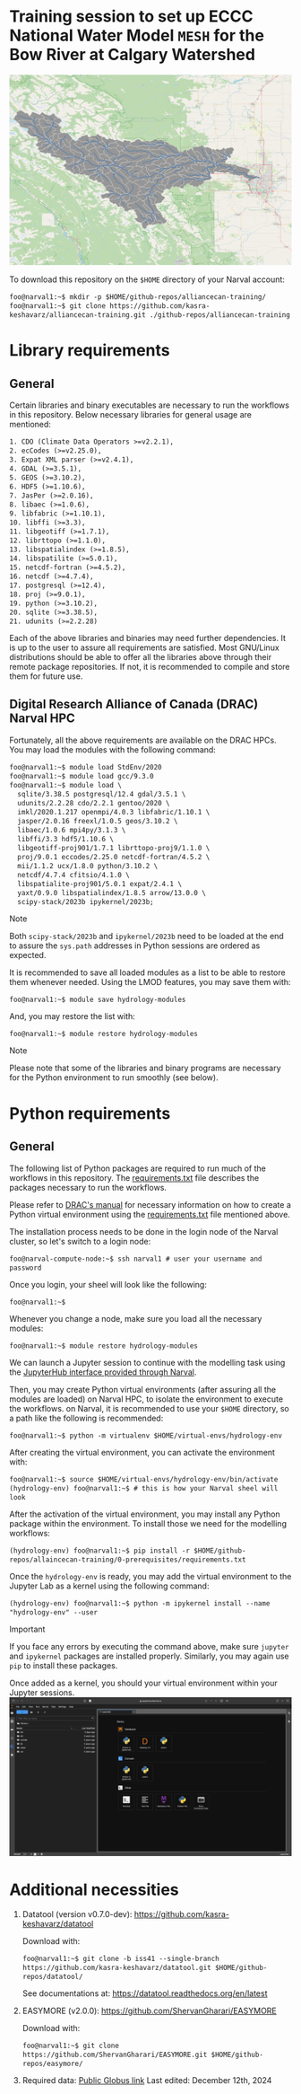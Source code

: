 # Training session to set up ECCC National Water Model `MESH` for the Bow River at Calgary Watershed
![Bow River at Calgary Catchment](./0-prerequisites/img/calgary.png)

To download this repository on the `$HOME` directory of your Narval account:
```console
foo@narval1:~$ mkdir -p $HOME/github-repos/alliancecan-training/
foo@narval1:~$ git clone https://github.com/kasra-keshavarz/alliancecan-training.git ./github-repos/alliancecan-training
```

# Library requirements
## General
Certain libraries and binary executables are necessary to run the
workflows in this repository. Below necessary libraries for general usage
are mentioned:
```console
1. CDO (Climate Data Operators >=v2.2.1),
2. ecCodes (>=v2.25.0),
3. Expat XML parser (>=v2.4.1),
4. GDAL (>=3.5.1),
5. GEOS (>=3.10.2),
6. HDF5 (>=1.10.6),
7. JasPer (>=2.0.16),
8. libaec (>=1.0.6),
9. libfabric (>=1.10.1),
10. libffi (>=3.3),
11. libgeotiff (>=1.7.1),
12. librttopo (>=1.1.0),
13. libspatialindex (>=1.8.5),
14. libspatilite (>=5.0.1),
15. netcdf-fortran (>=4.5.2),
16. netcdf (>=4.7.4),
17. postgresql (>=12.4),
18. proj (>=9.0.1),
19. python (>=3.10.2),
20. sqlite (>=3.38.5),
21. udunits (>=2.2.28)
```
Each of the above libraries and binaries may need further dependencies. It
is up to the user to assure all requirements are satisfied. Most GNU/Linux
distributions should be able to offer all the libraries above through
their remote package repositories. If not, it is recommended to compile
and store them for future use.

## Digital Research Alliance of Canada (DRAC) Narval HPC
Fortunately, all the above requirements are available on the DRAC
HPCs. You may load the modules with the following command:
```console
foo@narval1:~$ module load StdEnv/2020
foo@narval1:~$ module load gcc/9.3.0
foo@narval1:~$ module load \
  sqlite/3.38.5 postgresql/12.4 gdal/3.5.1 \
  udunits/2.2.28 cdo/2.2.1 gentoo/2020 \
  imkl/2020.1.217 openmpi/4.0.3 libfabric/1.10.1 \
  jasper/2.0.16 freexl/1.0.5 geos/3.10.2 \
  libaec/1.0.6 mpi4py/3.1.3 \
  libffi/3.3 hdf5/1.10.6 \
  libgeotiff-proj901/1.7.1 librttopo-proj9/1.1.0 \
  proj/9.0.1 eccodes/2.25.0 netcdf-fortran/4.5.2 \
  mii/1.1.2 ucx/1.8.0 python/3.10.2 \
  netcdf/4.7.4 cfitsio/4.1.0 \
  libspatialite-proj901/5.0.1 expat/2.4.1 \
  yaxt/0.9.0 libspatialindex/1.8.5 arrow/13.0.0 \
  scipy-stack/2023b ipykernel/2023b;
```

> [!NOTE]
> Both `scipy-stack/2023b` and `ipykernel/2023b` need to be loaded at the
> end to assure the `sys.path` addresses in Python sessions are ordered as
> expected.


It is recommended to save all loaded modules as a list to be able to restore
them whenever needed. Using the LMOD features, you may save them with:
```console
foo@narval1:~$ module save hydrology-modules
```

And, you may restore the list with:
```console
foo@narval1:~$ module restore hydrology-modules
```
> [!NOTE]
> Please note that some of the libraries and binary programs are necessary
for the Python environment to run smoothly (see below).

# Python requirements
## General
The following list of Python packages are required to run much of the
workflows in this repository. The [requirements.txt](./0-prerequisites/requirements.txt)
file describes the packages necessary to run the workflows.

Please refer to [DRAC's
manual](https://docs.alliancecan.ca/wiki/Python#Creating_and_using_a_virtual_environment)
for necessary information on how to create a Python virtual environment
using the [requirements.txt](./0-prerequisites/requirements.txt) file mentioned above.

The installation process needs to be done in the login node of the Narval
cluster, so let's switch to a login node:
```console
foo@narval-compute-node:~$ ssh narval1 # user your username and password
```

Once you login, your sheel will look like the following:
```console
foo@narval1:~$ 
```

Whenever you change a node, make sure you load all the necessary modules:
```console
foo@narval1:~$ module restore hydrology-modules
```

We can launch a Jupyter session to continue with the modelling task
using the [JupyterHub interface provided through Narval](https://jupyterhub.narval.alliancecan.ca/).

Then, you may create Python virtual environments (after assuring all
the modules are loaded) on Narval HPC, to isolate the environment
to execute the workflows. on Narval, it is recommended to use
your `$HOME` directory, so a path like the following is recommended:
```console
foo@narval1:~$ python -m virtualenv $HOME/virtual-envs/hydrology-env
```

After creating the virtual environment, you can activate the environment
with:
```console
foo@narval1:~$ source $HOME/virtual-envs/hydrology-env/bin/activate
(hydrology-env) foo@narval1:~$ # this is how your Narval sheel will look
```

After the activation of the virtual environment, you may install any
Python package within the environment. To install those we need for
the modelling workflows:
```console
(hydrology-env) foo@narval1:~$ pip install -r $HOME/github-repos/allaincecan-training/0-prerequisites/requirements.txt
```

Once the `hydrology-env` is ready, you may add the virtual environment
to the Jupyter Lab as a kernel using the following command:
```console
(hydrology-env) foo@narval1:~$ python -m ipykernel install --name "hydrology-env" --user
```
> [!IMPORTANT]
> If you face any errors by executing the command above, make sure
> `jupyter` and `ipykernel` packages are installed properly. Similarly,
> you may again use `pip` to install these packages.

Once added as a kernel, you should your virtual environment within your
Jupyter sessions.
![Virtual environment within a Jupyter Session](./0-prerequisites/img/jupyter-venv.png)

# Additional necessities
1. Datatool (version v0.7.0-dev): https://github.com/kasra-keshavarz/datatool </b>

   Download with:
   ```console
   foo@narval1:~$ git clone -b iss41 --single-branch https://github.com/kasra-keshavarz/datatool.git $HOME/github-repos/datatool/
   ```
   See documentations at: https://datatool.readthedocs.org/en/latest

2. EASYMORE (v2.0.0): https://github.com/ShervanGharari/EASYMORE </b>
  
   Download with:
   ```console
   foo@narval1:~$ git clone https://github.com/ShervanGharari/EASYMORE.git $HOME/github-repos/easymore/
   ```

3. Required data: [Public Globus link](https://app.globus.org/file-manager?origin_id=d60a36e8-9388-4e51-87ba-f38fb6aab740&origin_path=%2F)
Last edited: December 12th, 2024
